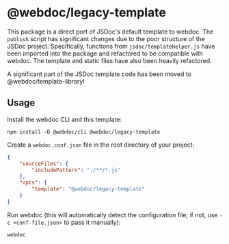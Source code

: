 # @webdoc/legacy-template

This package is a direct port of JSDoc's default template to webdoc. The `publish` script has significant changes
due to the poor structure of the JSDoc project. Specifically, functions from `jsdoc/templateHelper.js` have been
imported into the package and refactored to be compatible with webdoc. The template and static files have also
been heavily refactored.

A significant part of the JSDoc template code has been moved to @webdoc/template-library!

## Usage

Install the webdoc CLI and this template:

```shell
npm install -D @webdoc/cli @webdoc/legacy-template
```

Create a `webdoc.conf.json` file in the root directory of your project:

```json
{
    "sourceFiles": {
        "includePattern": "./**/*.js"
    },
    "opts": {
        "template": "@webdoc/legacy-template"
    }
}
```

Run webdoc (this will automatically detect the configuration file; if not, use `-c <conf-file.json>` to pass it manually):

```shell
webdoc
```
